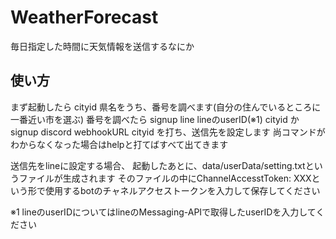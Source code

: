 # WeatherForecast
毎日指定した時間に天気情報を送信するなにか

## 使い方
まず起動したら
cityid 県名をうち、番号を調べます(自分の住んでいるところに一番近い市を選ぶ)
番号を調べたら
signup line lineのuserID(※1) cityid
か
signup discord webhookURL cityid
を打ち、送信先を設定します
尚コマンドがわからなくなった場合はhelpと打てばすべて出てきます

送信先をlineに設定する場合、
起動したあとに、data/userData/setting.txtというファイルが生成されます
そのファイルの中にChannelAccesstToken: XXXという形で使用するbotのチャネルアクセストークンを入力して保存してください

※1 lineのuserIDについてはlineのMessaging-APIで取得したuserIDを入力してください
